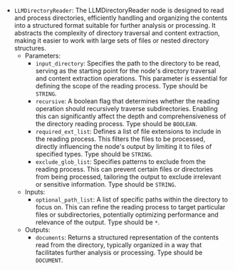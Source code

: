 - `LLMDirectoryReader`: The LLMDirectoryReader node is designed to read and process directories, efficiently handling and organizing the contents into a structured format suitable for further analysis or processing. It abstracts the complexity of directory traversal and content extraction, making it easier to work with large sets of files or nested directory structures.
    - Parameters:
        - `input_directory`: Specifies the path to the directory to be read, serving as the starting point for the node's directory traversal and content extraction operations. This parameter is essential for defining the scope of the reading process. Type should be `STRING`.
        - `recursive`: A boolean flag that determines whether the reading operation should recursively traverse subdirectories. Enabling this can significantly affect the depth and comprehensiveness of the directory reading process. Type should be `BOOLEAN`.
        - `required_ext_list`: Defines a list of file extensions to include in the reading process. This filters the files to be processed, directly influencing the node's output by limiting it to files of specified types. Type should be `STRING`.
        - `exclude_glob_list`: Specifies patterns to exclude from the reading process. This can prevent certain files or directories from being processed, tailoring the output to exclude irrelevant or sensitive information. Type should be `STRING`.
    - Inputs:
        - `optional_path_list`: A list of specific paths within the directory to focus on. This can refine the reading process to target particular files or subdirectories, potentially optimizing performance and relevance of the output. Type should be `*`.
    - Outputs:
        - `documents`: Returns a structured representation of the contents read from the directory, typically organized in a way that facilitates further analysis or processing. Type should be `DOCUMENT`.
